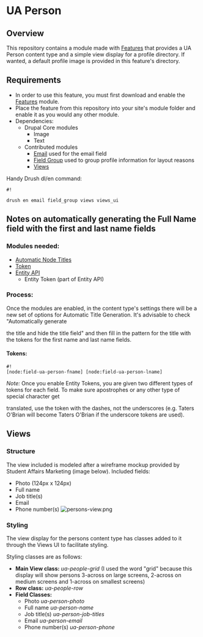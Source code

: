 # UA Person #

## Overview ##
This repository contains a module made with [Features](https://www.drupal.org/project/features) that provides a UA Person content type and a simple view display for a profile directory. If wanted, a default profile image is provided in this feature's directory.

## Requirements ##
- In order to use this feature, you must first download and enable the [Features](https://www.drupal.org/project/features) module. 
- Place the feature from this repository into your site's module folder and enable it as you would any other module.
- Dependencies:
  - Drupal Core modules
    - Image
    - Text
  - Contributed modules
    - [Email](https://www.drupal.org/project/email) used for the email field
    - [Field Group](https://www.drupal.org/project/field_group) used to group profile information for layout reasons
    - [Views](https://www.drupal.org/project/views)

Handy Drush dl/en command:

```
#!

drush en email field_group views views_ui
```
## Notes on automatically generating the Full Name field with the first and last name fields ##

### Modules needed: ###
- [Automatic Node Titles](https://www.drupal.org/project/auto_nodetitle)
- [Token](https://www.drupal.org/project/token)
- [Entity API](https://www.drupal.org/project/entity)
    - Entity Token (part of Entity API)

### Process: ###
Once the modules are enabled, in the content type's settings there will be a new set of options for Automatic Title Generation. It's advisable to check "Automatically generate 

the title and hide the title field" and then fill in the pattern for the title with the tokens for the first name and last name fields.

#### Tokens: ####
```
#!
[node:field-ua-person-fname] [node:field-ua-person-lname]
```
*Note:* Once you enable Entity Tokens, you are given two different types of tokens for each field. To make sure apostrophes or any other type of special character get 

translated, use the token with the dashes, not the underscores (e.g. Taters O'Brian will become Taters O&#039;Brian if the underscore tokens are used).

## Views ##

### Structure ###
The view included is modeled after a wireframe mockup provided by Student Affairs Marketing (image below).
Included fields:
- Photo (124px x 124px)
- Full name
- Job title(s)
- Email
- Phone number(s)
![persons-view.png](https://bitbucket.org/repo/qyrqzr/images/288845954-persons-view.png)

### Styling ###
The view display for the persons content type has classes added to it through the Views UI to facilitate styling.

Styling classes are as follows:

- **Main View class:** *ua-people-grid* (I used the word "grid" because this display will show persons 3-across on large screens, 2-across on medium screens and 1-across on smallest screens)
- **Row class:** *ua-people-row*
- **Field Classes:**
    - Photo  *ua-person-photo*
    - Full name  *ua-person-name*
    - Job title(s)  *ua-person-job-titles*
    - Email  *ua-person-email*
    - Phone number(s)  *ua-person-phone*
